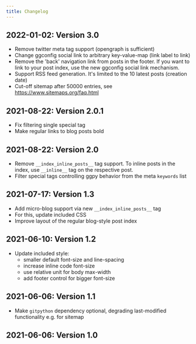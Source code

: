```yaml
---
title: Changelog
---
```


## 2022-01-02: Version 3.0

* Remove twitter meta tag support (opengraph is sufficient)
* Change ggconfig social link to arbitrary key-value-map (link label to link)
* Remove the 'back' navigation link from posts in the footer.
  If you want to link to your post index, use the new ggconfig social link mechanism.
* Support RSS feed generation. It's limited to the 10 latest posts (creation date)
* Cut-off sitemap after 50000 entries, see https://www.sitemaps.org/faq.html

## 2021-08-22: Version 2.0.1

* Fix filtering single special tag
* Make regular links to blog posts bold

## 2021-08-22: Version 2.0

* Remove `__index_inline_posts__` tag support.
  To inline posts in the index, use `__inline__` tag on the respective post.
* Filter special tags controlling ggpy behavior from the meta `keywords` list

## 2021-07-17: Version 1.3

* Add micro-blog support via new `__index_inline_posts__` tag
* For this, update included CSS
* Improve layout of the regular blog-style post index

## 2021-06-10: Version 1.2

* Update included style:
    - smaller default font-size and line-spacing
    - increase inline code font-size
    - use relative unit for body max-width
    - add footer control for bigger font-size

## 2021-06-06: Version 1.1

* Make `gitpython` dependency optional, degrading last-modified functionality e.g. for sitemap

## 2021-06-06: Version 1.0
